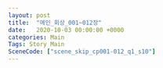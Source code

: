 ```yaml
---
layout: post
title:  "메인_회상_001~012장"
date:   2020-10-03 00:00:00 +0000
categories: Main
Tags: Story Main
SceneCode: ["scene_skip_cp001-012_q1_s10"]
---
```


